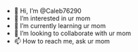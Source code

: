 - 👋 Hi, I’m @Caleb76290
- 👀 I’m interested in ur mom
- 🌱 I’m currently learning ur mom
- 💞️ I’m looking to collaborate with ur mom
- 📫 How to reach me, ask ur mom

<!---
Caleb76290/Caleb76290 is a ✨ special ✨ repository because its `README.md` (this file) appears on your GitHub profile.
You can click the Preview link to take a look at your changes.
--->

